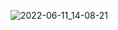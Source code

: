 ![2022-06-11_14-08-21](https://user-images.githubusercontent.com/77203734/173181754-ecb94b6d-97fa-4beb-9824-d0aad8bd26c0.png)
